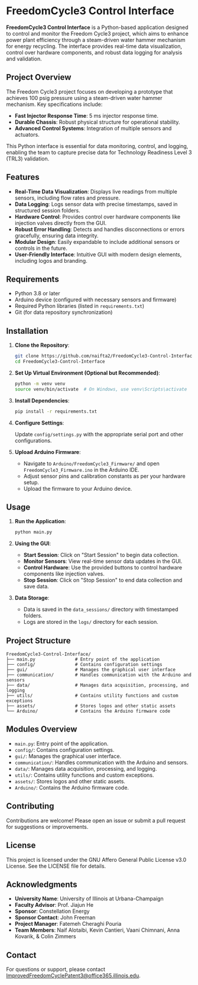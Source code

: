 
# FreedomCycle3 Control Interface

**FreedomCycle3 Control Interface** is a Python-based application designed to control and monitor the Freedom Cycle3 project,
which aims to enhance power plant efficiency through a steam-driven water hammer mechanism for energy recycling.
The interface provides real-time data visualization, control over hardware components, and robust data logging for analysis and validation.

## **Project Overview**

The Freedom Cycle3 project focuses on developing a prototype that achieves 100 psig pressure using a steam-driven water hammer mechanism.
Key specifications include:

- **Fast Injector Response Time**: 5 ms injector response time.
- **Durable Chassis**: Robust physical structure for operational stability.
- **Advanced Control Systems**: Integration of multiple sensors and actuators.

This Python interface is essential for data monitoring, control, and logging, enabling the team to capture precise data for
Technology Readiness Level 3 (TRL3) validation.

## **Features**

- **Real-Time Data Visualization**: Displays live readings from multiple sensors, including flow rates and pressure.
- **Data Logging**: Logs sensor data with precise timestamps, saved in structured session folders.
- **Hardware Control**: Provides control over hardware components like injection valves directly from the GUI.
- **Robust Error Handling**: Detects and handles disconnections or errors gracefully, ensuring data integrity.
- **Modular Design**: Easily expandable to include additional sensors or controls in the future.
- **User-Friendly Interface**: Intuitive GUI with modern design elements, including logos and branding.

## **Requirements**

- Python 3.8 or later
- Arduino device (configured with necessary sensors and firmware)
- Required Python libraries (listed in `requirements.txt`)
- Git (for data repository synchronization)

## **Installation**

1. **Clone the Repository**:

   ```bash
   git clone https://github.com/naifta2/FreedomCycle3-Control-Interface.git
   cd FreedomCycle3-Control-Interface
   ```

2. **Set Up Virtual Environment (Optional but Recommended)**:

   ```bash
   python -m venv venv
   source venv/bin/activate  # On Windows, use venv\Scripts\activate
   ```

3. **Install Dependencies**:

   ```bash
   pip install -r requirements.txt
   ```

4. **Configure Settings**:

   Update `config/settings.py` with the appropriate serial port and other configurations.

5. **Upload Arduino Firmware**:

   - Navigate to `Arduino/FreedomCycle3_Firmware/` and open `FreedomCycle3_Firmware.ino` in the Arduino IDE.
   - Adjust sensor pins and calibration constants as per your hardware setup.
   - Upload the firmware to your Arduino device.

## **Usage**

1. **Run the Application**:

   ```bash
   python main.py
   ```

2. **Using the GUI**:

   - **Start Session**: Click on "Start Session" to begin data collection.
   - **Monitor Sensors**: View real-time sensor data updates in the GUI.
   - **Control Hardware**: Use the provided buttons to control hardware components like injection valves.
   - **Stop Session**: Click on "Stop Session" to end data collection and save data.

3. **Data Storage**:

   - Data is saved in the `data_sessions/` directory with timestamped folders.
   - Logs are stored in the `logs/` directory for each session.

## **Project Structure**

```plaintext
FreedomCycle3-Control-Interface/
├── main.py               # Entry point of the application
├── config/               # Contains configuration settings
├── gui/                  # Manages the graphical user interface
├── communication/        # Handles communication with the Arduino and sensors
├── data/                 # Manages data acquisition, processing, and logging
├── utils/                # Contains utility functions and custom exceptions
├── assets/               # Stores logos and other static assets
└── Arduino/              # Contains the Arduino firmware code
```

## **Modules Overview**

- `main.py`: Entry point of the application.
- `config/`: Contains configuration settings.
- `gui/`: Manages the graphical user interface.
- `communication/`: Handles communication with the Arduino and sensors.
- `data/`: Manages data acquisition, processing, and logging.
- `utils/`: Contains utility functions and custom exceptions.
- `assets/`: Stores logos and other static assets.
- `Arduino/`: Contains the Arduino firmware code.

## **Contributing**

Contributions are welcome! Please open an issue or submit a pull request for suggestions or improvements.

## **License**

This project is licensed under the GNU Affero General Public License v3.0 License. See the LICENSE file for details.

## **Acknowledgments**

- **University Name**: University of Illinois at Urbana-Champaign
- **Faculty Advisor**: Prof. Jiajun He
- **Sponsor**: Constellation Energy
- **Sponsor Contact**: John Freeman
- **Project Manager**: Fatemeh Cheraghi Pouria
- **Team Members**: Naif Alotaibi, Kevin Cantieri, Vaani Chimnani, Anna Kovarik, & Colin Zimmers

## **Contact**

For questions or support, please contact <ImprovedFreedomCyclePatent3@office365.illinois.edu>.
